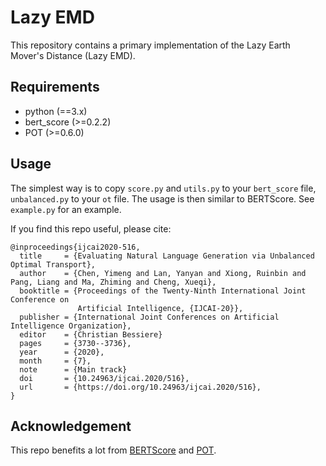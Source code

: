 # Lazy EMD
This repository contains a primary implementation of the Lazy Earth Mover's Distance (Lazy EMD).

## Requirements
- python (==3.x)
- bert_score (>=0.2.2)
- POT (>=0.6.0)

## Usage
The simplest way is to copy `score.py` and `utils.py` to your `bert_score` file, `unbalanced.py` to your `ot` file.
The usage is then similar to BERTScore. See `example.py` for an example.

If you find this repo useful, please cite:
```
@inproceedings{ijcai2020-516,
  title     = {Evaluating Natural Language Generation via Unbalanced Optimal Transport},
  author    = {Chen, Yimeng and Lan, Yanyan and Xiong, Ruinbin and Pang, Liang and Ma, Zhiming and Cheng, Xueqi},
  booktitle = {Proceedings of the Twenty-Ninth International Joint Conference on
               Artificial Intelligence, {IJCAI-20}},
  publisher = {International Joint Conferences on Artificial Intelligence Organization},             
  editor    = {Christian Bessiere}	
  pages     = {3730--3736},
  year      = {2020},
  month     = {7},
  note      = {Main track}
  doi       = {10.24963/ijcai.2020/516},
  url       = {https://doi.org/10.24963/ijcai.2020/516},
}
```

## Acknowledgement
This repo benefits a lot from [BERTScore](https://github.com/Tiiiger/bert_score) and [POT](https://github.com/PythonOT/POT).
